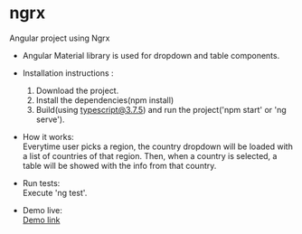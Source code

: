 # ngrx
Angular project using Ngrx

- Angular Material library is used for dropdown and table components.

- Installation instructions : 
  1. Download the project.
  2. Install the dependencies(npm install)
  3. Build(using typescript@3.7.5) and run the project('npm start' or 'ng serve'). 
  
- How it works:  
    Everytime user picks a region, the country dropdown will be loaded with a list of countries of that region.
    Then, when a country is selected, a table will be showed with the info from that country.
    
- Run tests:  
    Execute 'ng test'.

- Demo live:  
 [Demo link](https://stackblitz.com/github/lair60/ngrx)

